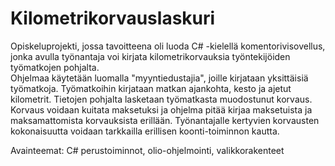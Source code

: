 # Kilometrikorvauslaskuri

Opiskeluprojekti, jossa tavoitteena oli luoda C# -kielellä komentorivisovellus, jonka avulla työnantaja voi kirjata kilometrikorvauksia työntekijöiden työmatkojen pohjalta. <br>
Ohjelmaa käytetään luomalla "myyntiedustajia", joille kirjataan yksittäisiä työmatkoja. Työmatkoihin kirjataan matkan ajankohta, kesto ja ajetut kilometrit. 
Tietojen pohjalta lasketaan työmatkasta muodostunut korvaus. Korvaus voidaan kuitata maksetuksi ja ohjelma pitää kirjaa maksetuista ja maksamattomista korvauksista erillään. 
Työnantajalle kertyvien korvausten kokonaisuutta voidaan tarkkailla erillisen koonti-toiminnon kautta. 

Avainteemat: C# perustoiminnot, olio-ohjelmointi, valikkorakenteet
